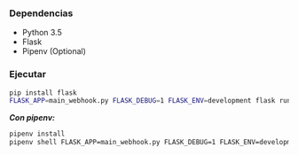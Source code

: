 ### Dependencias

- Python 3.5
- Flask
- Pipenv (Optional)

### Ejecutar

```bash
pip install flask
FLASK_APP=main_webhook.py FLASK_DEBUG=1 FLASK_ENV=development flask run --host=0.0.0.0 --port=5001
```

***Con pipenv:***
```bash
pipenv install
pipenv shell FLASK_APP=main_webhook.py FLASK_DEBUG=1 FLASK_ENV=development flask run --host=0.0.0.0 --port=5001
```
